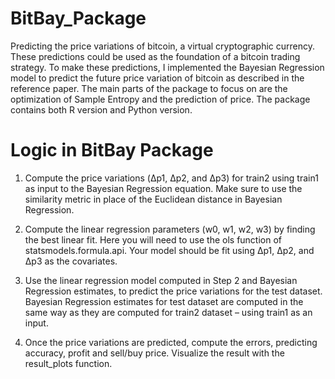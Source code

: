 # BitBay_Package
Predicting the price variations of bitcoin, a virtual cryptographic currency. These predictions could be used as the foundation of a bitcoin trading strategy. To make these predictions, I implemented the Bayesian Regression model to predict the future price variation of bitcoin as described in the reference paper. 
The main parts of the package to focus on are the optimization of Sample Entropy and the prediction of price.
The package contains both R version and Python version.

# Logic in BitBay Package 
1. Compute the price variations (Δp1, Δp2, and Δp3) for train2 using train1 as input to the Bayesian Regression equation. Make sure to use the similarity metric in place of the Euclidean distance in Bayesian Regression.

2. Compute the linear regression parameters (w0, w1, w2, w3) by finding the best linear fit. Here you will need to use the ols function of statsmodels.formula.api. Your model should be fit using Δp1, Δp2, and Δp3 as the covariates. 

3. Use the linear regression model computed in Step 2 and Bayesian Regression estimates, to predict the price variations for the test dataset. Bayesian Regression estimates for test dataset are computed in the same way as they are computed for train2 dataset – using train1 as an input.

4. Once the price variations are predicted, compute the errors, predicting accuracy, profit and  sell/buy price. Visualize the result with the result_plots function.

